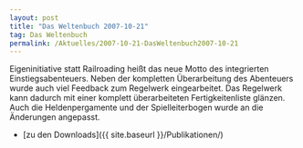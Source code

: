 ```yaml
---
layout: post
title: "Das Weltenbuch 2007-10-21"
tag: Das Weltenbuch
permalink: /Aktuelles/2007-10-21-DasWeltenbuch2007-10-21
---
```


Eigeninitiative statt Railroading heißt das neue Motto des integrierten Einstiegsabenteuers. Neben der kompletten Überarbeitung des Abenteuers wurde auch viel Feedback zum Regelwerk eingearbeitet. Das Regelwerk kann dadurch mit einer komplett überarbeiteten Fertigkeitenliste glänzen. Auch die Heldenpergamente und der Spielleiterbogen wurde an die Änderungen angepasst.

- [zu den Downloads]({{ site.baseurl }}/Publikationen/)
